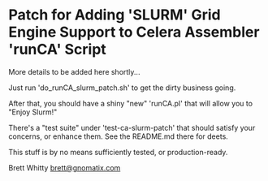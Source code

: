 Patch for Adding 'SLURM' Grid Engine Support to Celera Assembler 'runCA' Script
===============================================================================

More details to be added here shortly...

Just run 'do_runCA_slurm_patch.sh' to get the dirty business going.

After that, you should have a shiny "new" 'runCA.pl' that will allow you to "Enjoy Slurm!"

There's a "test suite" under 'test-ca-slurm-patch' that should satisfy your concerns, or enhance them. See the README.md there for deets.

This stuff is by no means sufficiently tested, or production-ready.

Brett Whitty <brett@gnomatix.com>
